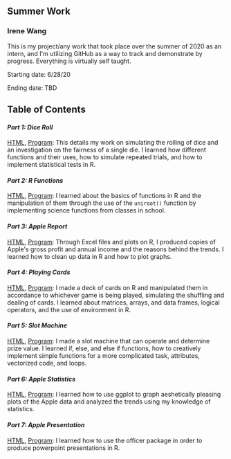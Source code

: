 
## Summer Work

### Irene Wang

This is my project/any work that took place over the summer of 2020 as an intern, and I'm utilizing GitHub as a way to track and demonstrate by progress. Everything is virtually self taught.

Starting date: 6/28/20

Ending date: TBD

## **Table of Contents**

#### ***Part 1: Dice Roll*** 
[HTML](RMarkdown/diceroll.md), [Program](RMarkdown/diceroll.Rmd): 
This details my work on simulating the rolling of dice and an investigation on the fairness of a single die. I learned how different functions and their uses, how to simulate repeated trials, and how to implement statistical tests in R. 

#### ***Part 2: R Functions*** 
[HTML](RMarkdown/rfunctions.md), [Program](RMarkdown/rfunctions.Rmd): 
I learned about the basics of functions in R and the manipulation of them through the use of the `uniroot()` function by implementing science functions from classes in school.

#### ***Part 3: Apple Report*** 
[HTML](RMarkdown/applereport.md), [Program](RMarkdown/applereport.Rmd): 
Through Excel files and plots on R, I produced copies of Apple's gross profit and annual income and the reasons behind the trends. I learned how to clean up data in R and how to plot graphs.

#### ***Part 4: Playing Cards***
[HTML](RMarkdown/playingcards.md), [Program](RMarkdown/playingcards.Rmd): 
I made a deck of cards on R and manipulated them in accordance to whichever game is being played, simulating the shuffling and dealing of cards. I learned about matrices, arrays, and data frames, logical operators, and the use of environment in R.

#### ***Part 5: Slot Machine***
[HTML](RMarkdown/slotmachine.md), [Program](RMarkdown/slotmachine.Rmd):
I made a slot machine that can operate and determine prize value. I learned if, else, and else if functions, how to creatively implement simple functions for a more complicated task, attributes, vectorized code, and loops.

#### ***Part 6: Apple Statistics***
[HTML](RMarkdown/applestatistics.md), [Program](RMarkdown/applestatistics.Rmd):
I learned how to use ggplot to graph aeshetically pleasing plots of the Apple data and analyzed the trends using my knowledge of statistics.

#### ***Part 7: Apple Presentation***
[HTML](RMarkdown/applepresentation.md), [Program](RMarkdown/applepresentation.Rmd):
I learned how to use the officer package in order to produce powerpoint presentations in R.
